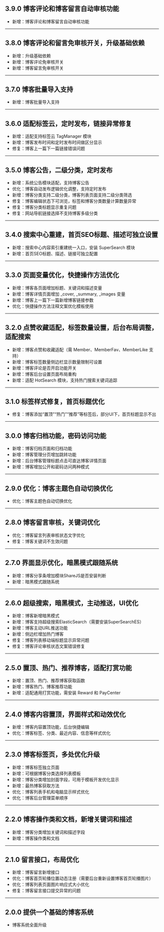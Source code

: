 ## 3.9.0 博客评论和博客留言自动审核功能

- 新增：博客评论和博客留言自动审核功能

---

## 3.8.0 博客评论和留言免审核开关，升级基础依赖

- 新增：升级基础依赖
- 新增：博客评论免审核开关
- 新增：博客留言免审核开关

---

## 3.7.0 博客批量导入支持

- 新增：博客批量导入支持

---

## 3.6.0 适配标签云，定时发布，链接异常修复

- 新增：适配支持标签云 TagManager 模块
- 新增：博客发布时间和定时发布时间做区分显示
- 修复：博客上一篇下一篇链接错误问题

---

## 3.5.0 博客公告，二级分类，定时发布

- 新增：系统公告模块适配，支持博客公告
- 优化：博客自动发布逻辑优化调整，支持定时发布
- 新增：博客分类支持二级分类，博客列表页面支持二级分类筛选
- 修复：博客编辑状态下可浏览，标签和博客分类数量计算数量异常
- 修复：博客分类标题显示重复问题
- 修复：网站导航链接选择不支持博客多级分类

---

## 3.4.0 搜索中心重建，首页SEO标题、描述可独立设置

- 新增：搜索中心内容索引重建统一入口，安装 SuperSearch 模块
- 新增：首页SEO标题、描述、链接可独立配置

---

## 3.3.0 页面变量优化，快捷操作方法优化

- 新增：博客各页面增加标题、关键词和描述变量
- 新增：博客详情页面增加 _cover, _summary, _images 变量
- 新增：博客上一篇下一篇新增博客链接参数
- 优化：快捷操作方法注释文案优化模板使用

---

## 3.2.0 点赞收藏适配，标签数量设置，后台布局调整，适配搜索

- 新增：博客点赞和收藏适配（需 Member、MemberFav、MemberLike 支持）
- 新增：博客标签数量侧边栏显示数量限制可设置
- 新增：博客评论是否开启功能开关
- 新增：博客后台设置页面布局重构
- 新增：适配 HotSearch 模块，支持热门搜索关键词追踪

---

## 3.1.0 标签样式修复，首页标题优化

- 修复：博客添加“置顶”“热门”“推荐”等标签后，部分UI下，首页标题显示不出

---

## 3.0.0 博客归档功能，密码访问功能

- 新增：博客归档页面和归档功能
- 新增：博客管理分页增加跳转功能
- 新增：后台博客管理标题点击可直达博客详情页面
- 新增：博客增加公开和密码访问两种模式

---

## 2.9.0 优化：博客主题色自动切换优化

- 优化：博客主题色自动切换优化

---

## 2.8.0 博客留言审核，关键词优化

- 优化：博客留言列表审核状态文字优化
- 修复：博客关键词不生效问题

---

## 2.7.0 界面显示优化，暗黑模式跟随系统

- 新增：博客分享条增加模块ShareJS是否安装判断
- 新增：暗黑模式跟随系统

---

## 2.6.0 超级搜索，暗黑模式，主动推送，UI优化

- 新增：博客新增暗黑模式
- 新增：博客支持超级搜索ElasticSearch（需要安装SuperSearchES）
- 新增：博客主动URL推送功能
- 新增：侧边栏增加热门博客
- 修复：博客列表移动端标题显示异常问题
- 修复：博客评论审核状态文案错误修复

---

## 2.5.0 置顶、热门、推荐博客，适配打赏功能

- 新增：置顶、热门、推荐博客获取函数
- 新增：博客热门、博客推荐功能
- 新增：适配通用打赏功能，需安装 Reward 和 PayCenter

---

## 2.4.0 博客内容置顶，界面样式和动效优化

- 新增：博客内容置顶功能，后台快捷编辑
- 优化：博客标签、分类、最近内容、信息等样式优化

---

## 2.3.0 博客标签页，多处优化升级

- 新增：博客标签独立页面
- 新增：可根据博客分类选择列表模板
- 新增：博客分类增加封面字段，可用于模板开发优化显示
- 新增：最热博客获取方法
- 优化：博客列表手机和电脑显示样式优化
- 优化：博客后台管理菜单顺序

---

## 2.2.0 博客操作类和文档，新增关键词和描述

- 新增：博客分类增加关键词和描述字段
- 新增：博客操作类和文档

---

## 2.1.0 留言接口，布局优化

- 新增：博客留言新增接口
- 优化：博客首页轮播位置动态注册（需要后台重新设置博客首页轮播图片）
- 优化：博客列表页面图片响应式大小优化
- 修复：博客留言接口提交异常的问题

---

## 2.0.0 提供一个基础的博客系统

- 博客系统全面升级
